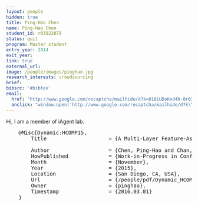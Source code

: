 ```yaml
---
layout: people
hidden: true
title: Ping-Hao Chen
name: Ping-Hao Chen
student_id: r03922079
status: quit
program: Master student
entry_year: 2014
exit_year: 
link: true
external_url: 
image: /people/images/pinghao.jpg
research_interests: crowdsourcing
brief: 
bibsrc: '#bibtex'
email:
  href: "http://www.google.com/recaptcha/mailhide/d?k=018iUDoKxd4h-0r0IU4sXpyw==&amp;c=NQwDT3XL9yTmyXhJ_ykzq9cgQ50OVfHy0W9uPS-fu44=" 
  onclick: "window.open('http://www.google.com/recaptcha/mailhide/d?k\\075018iUDoKxd4h-0r0IU4sXpyw\\75\\75\\46c\\75NQwDT3XL9yTmyXhJ_ykzq9cgQ50OVfHy0W9uPS-fu44\\075', '', 'toolbar=0,scrollbars=0,location=0,statusbar=0,menubar=0,resizable=0,width=500,height=300'); return false;"
---
```


Hi, I am a member of iAgent lab.

<pre id="bibtex">
	@Misc{Dynamic:HCOMP15,
		Title                    = {A Multi-Layer Feature-Assisted Approach in Crowd-Labeling},
		
		Author                   = {Chen, Ping-Hao and Chan, Meng-Ying and Huang, Chi-Chia and Huang, Yi-Ching and Hsu, Jane Yung-jen},
		HowPublished             = {Work-in-Progress in Conference on Human Computation \& Crowdsourcing},
		Month                    = {November},
		Year                     = {2015},
		Location                 = {San Diego, CA, USA},
		Url                      = {/people/pdf/Dynamic_HCOMP15.pdf},
		Owner                    = {pinghao},
		Timestamp                = {2016.03.01}
	}
</pre>

